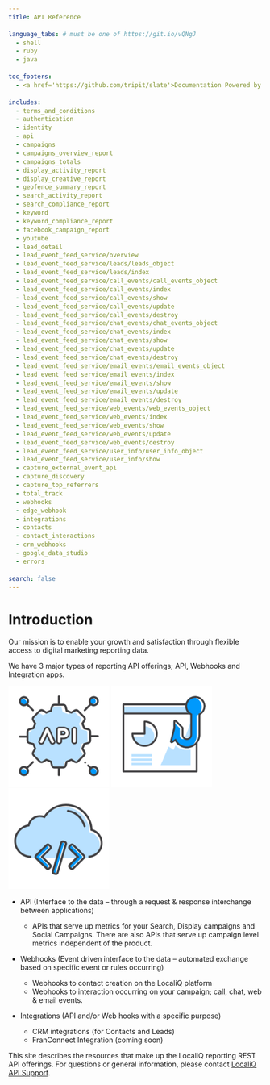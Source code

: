 ```yaml
---
title: API Reference

language_tabs: # must be one of https://git.io/vQNgJ
  - shell
  - ruby
  - java

toc_footers:
  - <a href='https://github.com/tripit/slate'>Documentation Powered by Slate</a>

includes:
  - terms_and_conditions
  - authentication
  - identity
  - api
  - campaigns
  - campaigns_overview_report
  - campaigns_totals
  - display_activity_report
  - display_creative_report
  - geofence_summary_report
  - search_activity_report
  - search_compliance_report
  - keyword
  - keyword_compliance_report
  - facebook_campaign_report
  - youtube
  - lead_detail
  - lead_event_feed_service/overview
  - lead_event_feed_service/leads/leads_object
  - lead_event_feed_service/leads/index
  - lead_event_feed_service/call_events/call_events_object
  - lead_event_feed_service/call_events/index
  - lead_event_feed_service/call_events/show
  - lead_event_feed_service/call_events/update
  - lead_event_feed_service/call_events/destroy
  - lead_event_feed_service/chat_events/chat_events_object
  - lead_event_feed_service/chat_events/index
  - lead_event_feed_service/chat_events/show
  - lead_event_feed_service/chat_events/update
  - lead_event_feed_service/chat_events/destroy
  - lead_event_feed_service/email_events/email_events_object
  - lead_event_feed_service/email_events/index
  - lead_event_feed_service/email_events/show
  - lead_event_feed_service/email_events/update
  - lead_event_feed_service/email_events/destroy
  - lead_event_feed_service/web_events/web_events_object
  - lead_event_feed_service/web_events/index
  - lead_event_feed_service/web_events/show
  - lead_event_feed_service/web_events/update
  - lead_event_feed_service/web_events/destroy
  - lead_event_feed_service/user_info/user_info_object
  - lead_event_feed_service/user_info/show
  - capture_external_event_api
  - capture_discovery
  - capture_top_referrers
  - total_track
  - webhooks
  - edge_webhook  
  - integrations
  - contacts
  - contact_interactions
  - crm_webhooks
  - google_data_studio
  - errors

search: false
---
```


# Introduction

Our mission is to enable your growth and satisfaction through flexible access to digital marketing reporting data.

We have 3 major types of reporting API offerings; API, Webhooks and Integration apps.

<img alt='API' src='/images/api.png' height=200 width=200 />
<img alt='Webhook' src='/images/webhook_icon.png' height=200 width=200 />
<img alt='Integration' src='/images/integration.png' height=200 width=200 />

* API (Interface to the data – through a request & response interchange between applications)
  * APIs that serve up metrics for your Search, Display campaigns and Social Campaigns. There are also APIs that serve up campaign level metrics independent of the product.

* Webhooks (Event driven interface to the data – automated exchange based on specific event or rules occurring)
  * Webhooks to contact creation on the LocaliQ platform
  * Webhooks to interaction occurring on your campaign; call, chat, web & email events.

* Integrations (API and/or Web hooks with a specific purpose)
  * CRM integrations (for Contacts and Leads)
  * FranConnect Integration (coming soon)

This site describes the resources that make up the LocaliQ reporting REST API offerings. For questions or general information, please contact [LocaliQ API Support](mailto:apiservices@localiq.com).
